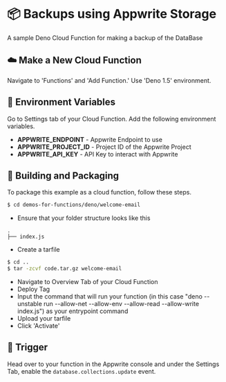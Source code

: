 # 📦 Backups using Appwrite Storage
A sample Deno Cloud Function for making a backup of the DataBase

## ☁️ Make a New Cloud Function
Navigate to 'Functions' and 'Add Function.'
Use 'Deno 1.5' environment.

## 📝 Environment Variables
Go to Settings tab of your Cloud Function. Add the following environment variables.

* **APPWRITE_ENDPOINT** - Appwrite Endpoint to use 
* **APPWRITE_PROJECT_ID** - Project ID of the Appwrite Project
* **APPWRITE_API_KEY** - API Key to interact with Appwrite

## 🚀 Building and Packaging
To package this example as a cloud function, follow these steps.

```bash
$ cd demos-for-functions/deno/welcome-email
```

* Ensure that your folder structure looks like this 
```
.
├── index.js
```
* Create a tarfile

```bash
$ cd ..
$ tar -zcvf code.tar.gz welcome-email
```

* Navigate to Overview Tab of your Cloud Function
* Deploy Tag
* Input the command that will run your function (in this case "deno --unstable run --allow-net --allow-env --allow-read --allow-write index.js") as your entrypoint command
* Upload your tarfile 
* Click 'Activate'

## 🎯 Trigger
Head over to your function in the Appwrite console and under the Settings Tab, enable the `database.collections.update` event.

